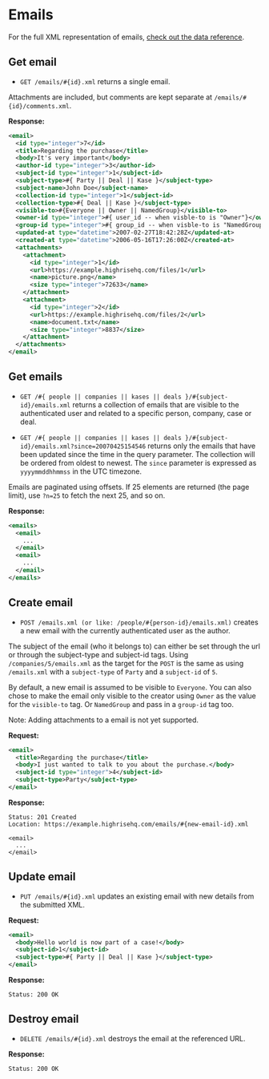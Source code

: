 Emails
======

For the full XML representation of emails, [check out the data reference](https://github.com/37signals/highrise-api/blob/master/sections/data_reference.md#email).


Get email
---------

* `GET /emails/#{id}.xml` returns a single email.

Attachments are included, but comments are kept separate at `/emails/#{id}/comments.xml`.

**Response:**

``` xml
<email>
  <id type="integer">7</id>
  <title>Regarding the purchase</title>
  <body>It's very important</body>
  <author-id type="integer">3</author-id>
  <subject-id type="integer">1</subject-id>
  <subject-type>#{ Party || Deal || Kase }</subject-type>
  <subject-name>John Doe</subject-name>
  <collection-id type="integer">1</subject-id>
  <collection-type>#{ Deal || Kase }</subject-type>
  <visible-to>#{Everyone || Owner || NamedGroup}</visible-to>
  <owner-id type="integer">#{ user_id -- when visble-to is "Owner"}</owner-id>
  <group-id type="integer">#{ group_id -- when visble-to is "NamedGroup"}</group-id>
  <updated-at type="datetime">2007-02-27T18:42:28Z</updated-at>
  <created-at type="datetime">2006-05-16T17:26:00Z</created-at>
  <attachments>
    <attachment>
      <id type="integer">1</id>
      <url>https://example.highrisehq.com/files/1</url>
      <name>picture.png</name>
      <size type="integer">72633</name>
    </attachment>
    <attachment>
      <id type="integer">2</id>
      <url>https://example.highrisehq.com/files/2</url>
      <name>document.txt</name>
      <size type="integer">8837</size>
    </attachment>
  </attachments>
</email>
```


Get emails
----------

* `GET /#{ people || companies || kases || deals }/#{subject-id}/emails.xml` returns a collection of emails that are visible to the authenticated user and related to a specific person, company, case or deal.

* `GET /#{ people || companies || kases || deals }/#{subject-id}/emails.xml?since=20070425154546` returns only the emails that have been updated since the time in the query parameter. The collection will be ordered from oldest to newest. The `since` parameter is expressed as `yyyymmddhhmmss` in the UTC timezone.

Emails are paginated using offsets. If 25 elements are returned (the page limit), use `?n=25` to fetch the next 25, and so on.

**Response:**

``` xml
<emails>
  <email>
    ...
  </email>
  <email>
    ...
  </email>
</emails>
```


Create email
------------

* `POST /emails.xml (or like: /people/#{person-id}/emails.xml)` creates a new email with the currently authenticated user as the author.

The subject of the email (who it belongs to) can either be set through the url or through the subject-type and subject-id tags. Using `/companies/5/emails.xml` as the target for the `POST` is the same as using `/emails.xml` with a `subject-type` of `Party` and a `subject-id` of `5`.

By default, a new email is assumed to be visible to `Everyone`. You can also chose to make the email only visible to the creator using `Owner` as the value for the `visible-to` tag. Or `NamedGroup` and pass in a `group-id` tag too.

Note: Adding attachments to a email is not yet supported.

**Request:**

``` xml
<email>
  <title>Regarding the purchase</title>
  <body>I just wanted to talk to you about the purchase.</body>
  <subject-id type="integer">4</subject-id>
  <subject-type>Party</subject-type>
</email>
```

**Response:**

    Status: 201 Created
    Location: https://example.highrisehq.com/emails/#{new-email-id}.xml

    <email>
      ...
    </email>


Update email
------------

* `PUT /emails/#{id}.xml` updates an existing email with new details from the submitted XML.

**Request:**

``` xml
<email>
  <body>Hello world is now part of a case!</body>
  <subject-id>1</subject-id>
  <subject-type>#{ Party || Deal || Kase }</subject-type>
</email>
```

**Response:**

    Status: 200 OK


Destroy email
-------------

* `DELETE /emails/#{id}.xml` destroys the email at the referenced URL.

**Response:**

    Status: 200 OK
